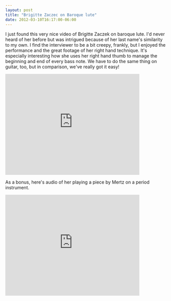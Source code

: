 ```yaml
---
layout: post
title: "Brigitte Zaczec on Baroque lute"
date: 2012-03-10T16:17:00-06:00
---
```

I just found this very nice video of Brigitte Zaczek on baroque lute. I'd never heard of her before but was  intrigued because of her last name's similarity to my own. I find the interviewer to be a bit creepy, frankly, but I enjoyed the performance and the great footage of her right hand technique. It's especially interesting how she uses her right hand thumb to manage the beginning and end of every bass note. We have to do the same thing on guitar, too, but in comparison, we've really got it easy!


<iframe width="420" height="315" src="http://www.youtube.com/embed/L6hRmHT0-ZI" frameborder="0" allowfullscreen></iframe>


As a bonus, here's audio of her playing a piece by Mertz on a period instrument.


<iframe width="420" height="315" src="http://www.youtube.com/embed/6vlO3OLPnHM" frameborder="0" allowfullscreen></iframe>
